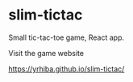 # slim-tictac
Small tic-tac-toe game, React app.

Visit the game website

https://yrhiba.github.io/slim-tictac/
